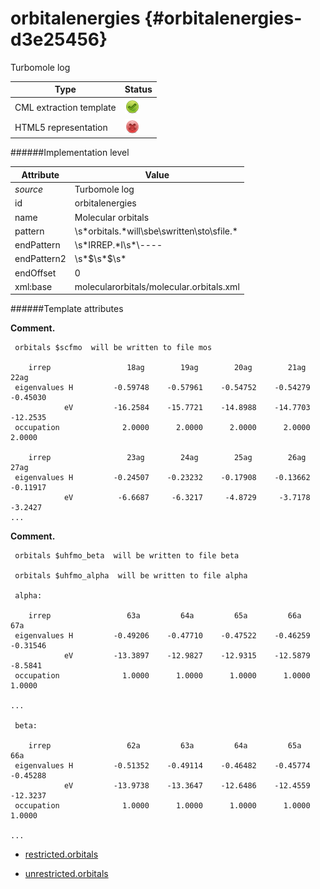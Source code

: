 # orbitalenergies {#orbitalenergies-d3e25456}

Turbomole log


| Type                                                                                                                                                | Status                                                                                                                                              |
|----|----|
| CML extraction template                                                                                                                             | ![](/imgs/Total.png)                                                                                                                                |
| HTML5 representation                                                                                                                                | ![](/imgs/None.png)                                                                                                                                 |

######Implementation level

| Attribute                                                                                                                                           | Value                                                                                                                                               |
|----|----|
| *source*                                                                                                                                            | Turbomole log                                                                                                                                       |
| id                                                                                                                                                  | orbitalenergies                                                                                                                                     |
| name                                                                                                                                                | Molecular orbitals                                                                                                                                  |
| pattern                                                                                                                                             | \\s\*orbitals.\*will\\sbe\\swritten\\sto\\sfile.\*                                                                                                  |
| endPattern                                                                                                                                          | \\s\*IRREP.\*I\\s\*\\----|.\*I\\s\*\\WS\\\*S\\W.\*                                                                                                     |
| endPattern2                                                                                                                                         | \\s\*\$\\s\*\$\\s\*                                                                                                                                 |
| endOffset                                                                                                                                           | 0                                                                                                                                                   |
| xml:base                                                                                                                                            | molecularorbitals/molecular.orbitals.xml                                                                                                            |

######Template attributes

**Comment.**

     orbitals $scfmo  will be written to file mos

        irrep                 18ag        19ag        20ag        21ag        22ag  
     eigenvalues H         -0.59748    -0.57961    -0.54752    -0.54279    -0.45030
                eV         -16.2584    -15.7721    -14.8988    -14.7703    -12.2535
     occupation              2.0000      2.0000      2.0000      2.0000      2.0000 

        irrep                 23ag        24ag        25ag        26ag        27ag  
     eigenvalues H         -0.24507    -0.23232    -0.17908    -0.13662    -0.11917
                eV          -6.6687     -6.3217     -4.8729     -3.7178     -3.2427
    ...
        

**Comment.**

     
     orbitals $uhfmo_beta  will be written to file beta

     orbitals $uhfmo_alpha  will be written to file alpha
     
     alpha: 

        irrep                 63a         64a         65a         66a         67a   
     eigenvalues H         -0.49206    -0.47710    -0.47522    -0.46259    -0.31546
                eV         -13.3897    -12.9827    -12.9315    -12.5879     -8.5841
     occupation              1.0000      1.0000      1.0000      1.0000      1.0000 

    ... 
     
     beta:  

        irrep                 62a         63a         64a         65a         66a   
     eigenvalues H         -0.51352    -0.49114    -0.46482    -0.45774    -0.45288
                eV         -13.9738    -13.3647    -12.6486    -12.4559    -12.3237
     occupation              1.0000      1.0000      1.0000      1.0000      1.0000 

    ...
        

-   [restricted.orbitals](/out/md/cml/turbomole_log/restricted.orbitals-d3e25466.md)

<!-- -->

-   [unrestricted.orbitals](/out/md/cml/turbomole_log/unrestricted.orbitals-d3e25590.md)
